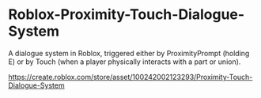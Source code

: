 # Roblox-Proximity-Touch-Dialogue-System
A dialogue system in Roblox, triggered either by ProximityPrompt (holding E) or by Touch (when a player physically interacts with a part or union). <br>

https://create.roblox.com/store/asset/100242002123293/Proximity-Touch-Dialogue-System
